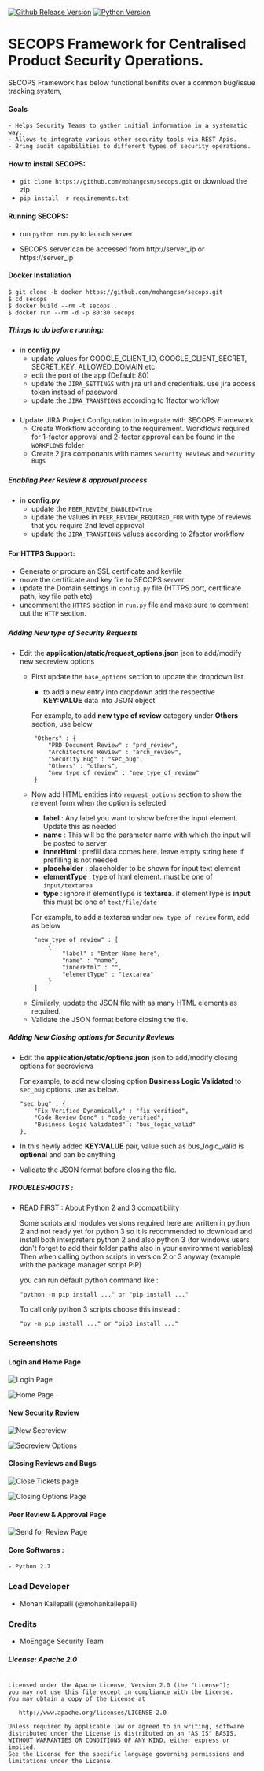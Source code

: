 [![Github Release Version](https://img.shields.io/badge/release-V1.0-blue.svg)](https://github.com/mohangcsm/secops)
[![Python Version](https://img.shields.io/badge/python-2.7-blue.svg)](https://github.com/mohangcsm/secops)

# SECOPS Framework for Centralised Product Security Operations.

SECOPS Framework has below functional benifits over a common bug/issue tracking system,

#### Goals
    - Helps Security Teams to gather initial information in a systematic way.
    - Allows to integrate various other security tools via REST Apis.
    - Bring audit capabilities to different types of security operations.

#### How to install SECOPS:

- `git clone https://github.com/mohangcsm/secops.git` or download the zip
- `pip install -r requirements.txt`

#### Running SECOPS:
- run `python run.py` to launch server

- SECOPS server can be accessed from http://server_ip or https://server_ip


#### Docker Installation
```
$ git clone -b docker https://github.com/mohangcsm/secops.git
$ cd secops
$ docker build --rm -t secops .
$ docker run --rm -d -p 80:80 secops
```

##### Things to do before running: 
- in **config.py**
    - update values for GOOGLE_CLIENT_ID, GOOGLE_CLIENT_SECRET, SECRET_KEY, ALLOWED_DOMAIN etc
    - edit the port of the app (Default: 80)
    - update the `JIRA_SETTINGS` with jira url and credentials. use jira access token instead of password
    - update the `JIRA_TRANSTIONS` according to 1factor workflow
#####
- Update JIRA Project Configuration to integrate with SECOPS Framework
    - Create Workflow according to the requirement. Workflows required for 1-factor approval and 2-factor approval can be found in the `WORKFLOWS` folder
    - Create 2 jira componants with names `Security Reviews` and `Security Bugs`
#####
##### Enabling Peer Review & approval process
- in **config.py** 
    - update the `PEER_REVIEW_ENABLED=True`
    - update the values in `PEER_REVIEW_REQUIRED_FOR` with type of reviews that you require 2nd level approval
    - update the `JIRA_TRANSTIONS` values according to 2factor workflow
#####
#### For HTTPS Support:
- Generate or procure an SSL certificate and keyfile
- move the certificate and key file to SECOPS server.
- update the Domain settings in `config.py` file (HTTPS port, certificate path, key file path etc)
- uncomment the `HTTPS` section in `run.py` file and make sure to comment out the `HTTP` section.
#####

##### Adding New type of Security Requests

- Edit the **application/static/request_options.json** json to add/modify new secreview options

    - First update the `base_options` section to update the dropdown list
        - to add a new entry into dropdown add the respective **KEY:VALUE** data into JSON object
        
        For example, to add **new type of review** category under **Others** section, use below
    ```
        "Others" : {
            "PRD Document Review" : "prd_review",
            "Architecture Review" : "arch_review",
            "Security Bug" : "sec_bug",
            "Others" : "others",
            "new type of review" : "new_type_of_review"
        }
    ```
    - Now add HTML entities into `request_options` section to show the relevent form when the option is selected
        - **label** : Any label you want to show before the input element. Update this as needed
        - **name** : This will be the parameter name with which the input will be posted to server
        - **innerHtml** : prefill data comes here. leave empty string here if prefilling is not needed
        - **placeholder** : placeholder to be shown for input text element
        - **elementType** : type of html element. must be one of `input/textarea`
        - **type** : ignore if elementType is **textarea**. if elementType is **input**  this must be one of `text/file/date`
    
        For example, to add a textarea under `new_type_of_review` form, add as below
    ```
        "new_type_of_review" : [
            {
                "label" : "Enter Name here",
                "name" : "name",
                "innerHtml" : "",
                "elementType" : "textarea"
            }
        ]
    ```
    - Similarly, update the JSON file with as many HTML elements as required. 
    - Validate the JSON format before closing the file.
    
##### Adding New Closing options for Security Reviews

- Edit the **application/static/options.json** json to add/modify closing options for secreviews

    For example, to add new closing option **Business Logic Validated** to `sec_bug` options, use as below.
    ```
    "sec_bug" : {
        "Fix Verified Dynamically" : "fix_verified",
        "Code Review Done" : "code_verified",
        "Business Logic Validated" : "bus_logic_valid"
    },
    ```
- In this newly added **KEY:VALUE** pair, value such as bus_logic_valid is **optional** and can be anything
- Validate the JSON format before closing the file.
##### TROUBLESHOOTS :

- READ FIRST : About Python 2 and 3 compatibility

    Some scripts and modules versions required here are written in python 2 and not ready yet for python 3
    so it is recommended to download and install both interpreters python 2 and also python 3 (for windows users don't forget to add their folder paths also in your environment variables)
    Then when calling python scripts in version 2 or 3 anyway (example with the package manager script PIP)
    
    you can run default python command like :
    
    `"python -m pip install ..." or "pip install ..."`
    
    To call only python 3 scripts choose  this  instead :
    
    `"py -m pip install ..." or "pip3 install ..."`

### Screenshots
#### Login and Home Page

![Login Page](https://github.com/mohangcsm/secops/raw/devdocs/screenshot/1.png)

![Home Page](https://github.com/mohangcsm/secops/raw/devdocs/screenshot/2.png)

#### New Security Review

![New Secreview](https://github.com/mohangcsm/secops/raw/devdocs/screenshot/3.png)

![Secreview Options](https://github.com/mohangcsm/secops/raw/devdocs/screenshot/4.png)

#### Closing Reviews and Bugs

![Close Tickets page](https://github.com/mohangcsm/secops/raw/devdocs/screenshot/5.png)

![Closing Options Page](https://github.com/mohangcsm/secops/raw/devdocs/screenshot/6.png)

#### Peer Review & Approval Page

![Send for Review Page](https://github.com/mohangcsm/secops/raw/devdocs/screenshot/7.png)


#### Core Softwares :
    - Python 2.7

### Lead Developer
- Mohan Kallepalli (@mohankallepalli) 

### Credits
- MoEngage Security Team

##### License: Apache 2.0
~~~~

Licensed under the Apache License, Version 2.0 (the "License");
you may not use this file except in compliance with the License.
You may obtain a copy of the License at

   http://www.apache.org/licenses/LICENSE-2.0

Unless required by applicable law or agreed to in writing, software
distributed under the License is distributed on an "AS IS" BASIS,
WITHOUT WARRANTIES OR CONDITIONS OF ANY KIND, either express or implied.
See the License for the specific language governing permissions and
limitations under the License.
~~~~